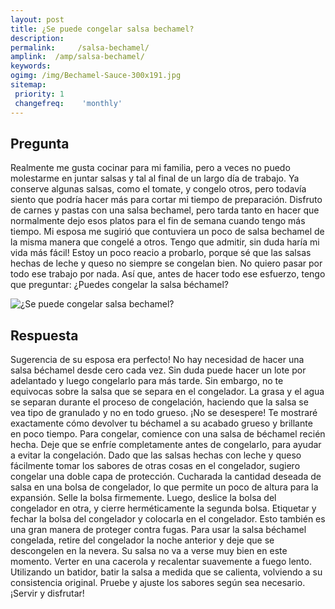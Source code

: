 ```yaml
---
layout: post
title: ¿Se puede congelar salsa bechamel?  
description: 
permalink:     /salsa-bechamel/
amplink:  /amp/salsa-bechamel/
keywords: 
ogimg: /img/Bechamel-Sauce-300x191.jpg
sitemap:
 priority: 1
 changefreq:    'monthly'
---
```




## Pregunta

Realmente me gusta cocinar para mi familia, pero a veces no puedo molestarme en juntar salsas y tal al final de un largo día de trabajo. Ya conserve algunas salsas, como el tomate, y congelo otros, pero todavía siento que podría hacer más para cortar mi tiempo de preparación. Disfruto de carnes y pastas con una salsa bechamel, pero tarda tanto en hacer que normalmente dejo esos platos para el fin de semana cuando tengo más tiempo. Mi esposa me sugirió que contuviera un poco de salsa bechamel de la misma manera que congelé a otros. Tengo que admitir, sin duda haría mi vida más fácil! Estoy un poco reacio a probarlo, porque sé que las salsas hechas de leche y queso no siempre se congelan bien. No quiero pasar por todo ese trabajo por nada. Así que, antes de hacer todo ese esfuerzo, tengo que preguntar: ¿Puedes congelar la salsa béchamel?


![¿Se puede congelar salsa bechamel?](https://sepuedecongelar.com/img/Bechamel-Sauce-300x191.jpg "¿Se puede congelar salsa bechamel?" )


## Respuesta

Sugerencia de su esposa era perfecto! No hay necesidad de hacer una salsa béchamel desde cero cada vez. Sin duda puede hacer un lote por adelantado y luego congelarlo para más tarde. Sin embargo, no te equivocas sobre la salsa que se separa en el congelador. La grasa y el agua se separan durante el proceso de congelación, haciendo que la salsa se vea tipo de granulado y no en todo grueso. ¡No se desespere! Te mostraré exactamente cómo devolver tu béchamel a su acabado grueso y brillante en poco tiempo.
Para congelar, comience con una salsa de béchamel recién hecha. Deje que se enfríe completamente antes de congelarlo, para ayudar a evitar la congelación. Dado que las salsas hechas con leche y queso fácilmente tomar los sabores de otras cosas en el congelador, sugiero congelar una doble capa de protección. Cucharada la cantidad deseada de salsa en una bolsa de congelador, lo que permite un poco de altura para la expansión. Selle la bolsa firmemente. Luego, deslice la bolsa del congelador en otra, y cierre herméticamente la segunda bolsa. Etiquetar y fechar la bolsa del congelador y colocarla en el congelador. Esto también es una gran manera de proteger contra fugas.
Para usar la salsa béchamel congelada, retire del congelador la noche anterior y deje que se descongelen en la nevera. Su salsa no va a verse muy bien en este momento. Verter en una cacerola y recalentar suavemente a fuego lento. Utilizando un batidor, batir la salsa a medida que se calienta, volviendo a su consistencia original. Pruebe y ajuste los sabores según sea necesario. ¡Servir y disfrutar!
